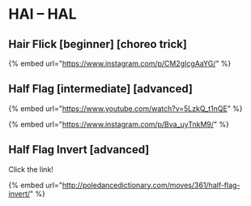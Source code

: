 # HAI – HAL

## Hair Flick \[beginner] \[choreo trick]

{% embed url="https://www.instagram.com/p/CM2gIcgAaYG/" %}

## Half Flag \[intermediate] \[advanced]

{% embed url="https://www.youtube.com/watch?v=5LzkQ_t1nQE" %}

{% embed url="https://www.instagram.com/p/Bva_uyTnkM9/" %}

## Half Flag Invert \[advanced]

Click the link!

{% embed url="http://poledancedictionary.com/moves/361/half-flag-invert/" %}
